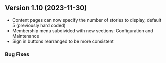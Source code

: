  ## Version 1.10 (2023-11-30)
 - Content pages can now specify the number of stories to display, default 5 (previously hard coded)
 - Membership menu subdivided with new sections: Configuration and Maintenance
 - Sign in buttons rearranged to be more consistent

 ### Bug Fixes
